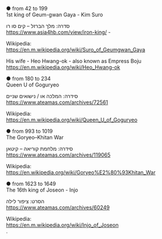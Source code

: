 ● from 42 to 199 </br> 
1st king of Geum-gwan Gaya - Kim Suro </br> 

סדרה: מלך הברזל – קים סו רו </br> 
https://www.asia4hb.com/view/iron-king/ - </br> 

Wikipedia: </br> 
https://en.m.wikipedia.org/wiki/Suro_of_Geumgwan_Gaya </br> 

His wife - Heo Hwang-ok - 
also known as Empress Boju </br> 
https://en.m.wikipedia.org/wiki/Heo_Hwang-ok </br> 

● from 180 to 234 </br> 
Queen U of Goguryeo </br> 

סידרה: המלכה או / נישואים שניים </br> 
https://www.ateamas.com/archives/72561 </br> 

Wikipedia: </br> 
https://en.m.wikipedia.org/wiki/Queen_U_of_Goguryeo

● from 993 to 1019 </br> 
The Goryeo–Khitan War </br> 

סידרה: מלחמת קוריאה – קיטאן </br> 
https://www.ateamas.com/archives/119065 </br> 

Wikipedia: </br> 
https://en.wikipedia.org/wiki/Goryeo%E2%80%93Khitan_War</br>

● from 1623 to 1649 </br> 
The 16th king of Joseon - Injo </br> 

הסרט: ציפור לילה </br> 
https://www.ateamas.com/archives/60249 </br> 

Wikipedia: </br> 
https://en.m.wikipedia.org/wiki/Injo_of_Joseon </br> 
.

